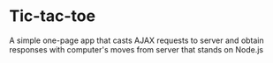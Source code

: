 # Tic-tac-toe
A simple one-page app that casts AJAX requests to server and obtain responses with computer's moves from server that stands on Node.js
